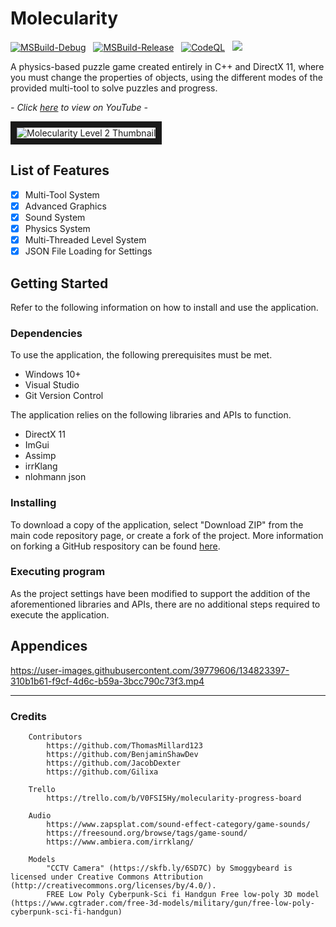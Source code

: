 # Molecularity

[![MSBuild-Debug](https://github.com/kyle-robinson/molecularity/actions/workflows/msbuild-debug.yml/badge.svg)](https://github.com/kyle-robinson/ray-tracer/actions/workflows/msbuild-debug.yml)
&nbsp;
[![MSBuild-Release](https://github.com/kyle-robinson/molecularity/actions/workflows/msbuild-release.yml/badge.svg)](https://github.com/kyle-robinson/ray-tracer/actions/workflows/msbuild-release.yml)
&nbsp;
[![CodeQL](https://github.com/kyle-robinson/molecularity/actions/workflows/codeql.yml/badge.svg)](https://github.com/kyle-robinson/ray-tracer/actions/workflows/codeql.yml)
&nbsp;
<img src="https://img.shields.io/static/v1?label=University&message=Year 2&color=49a1e5&style=flat&logo=nintendogamecube&logoColor=CCCCCC" />

A physics-based puzzle game created entirely in C++ and DirectX 11, where you must change the properties of objects, using the different modes of the provided multi-tool to solve puzzles and progress.

*- Click <a href="https://youtu.be/KutHfQ_kYmE" target="_blank">here</a> to view on YouTube -*

<img src="https://i.imgur.com/mgL90O0.jpg" alt="Molecularity Level 2 Thumbnail" border="10" />

## List of Features

- [x] Multi-Tool System
- [x] Advanced Graphics
- [x] Sound System
- [x] Physics System
- [x] Multi-Threaded Level System
- [x] JSON File Loading for Settings

## Getting Started

Refer to the following information on how to install and use the application.

### Dependencies
To use the application, the following prerequisites must be met.
* Windows 10+
* Visual Studio
* Git Version Control

The application relies on the following libraries and APIs to function.
* DirectX 11
* ImGui
* Assimp
* irrKlang
* nlohmann json

### Installing

To download a copy of the application, select "Download ZIP" from the main code repository page, or create a fork of the project. More information on forking a GitHub respository can be found [here](https://www.youtube.com/watch?v=XTolZqmZq6s).

### Executing program

As the project settings have been modified to support the addition of the aforementioned libraries and APIs, there are no additional steps required to execute the application.

## Appendices

https://user-images.githubusercontent.com/39779606/134823397-310b1b61-f9cf-4d6c-b59a-3bcc790c73f3.mp4

---

### Credits

        Contributors
            https://github.com/ThomasMillard123
            https://github.com/BenjaminShawDev
            https://github.com/JacobDexter
            https://github.com/Gilixa
                    
        Trello
            https://trello.com/b/V0FSI5Hy/molecularity-progress-board
                    
        Audio
            https://www.zapsplat.com/sound-effect-category/game-sounds/
            https://freesound.org/browse/tags/game-sound/
            https://www.ambiera.com/irrklang/
                    
        Models
            "CCTV Camera" (https://skfb.ly/6SD7C) by Smoggybeard is licensed under Creative Commons Attribution (http://creativecommons.org/licenses/by/4.0/).
            FREE Low Poly Cyberpunk-Sci fi Handgun Free low-poly 3D model (https://www.cgtrader.com/free-3d-models/military/gun/free-low-poly-cyberpunk-sci-fi-handgun)
